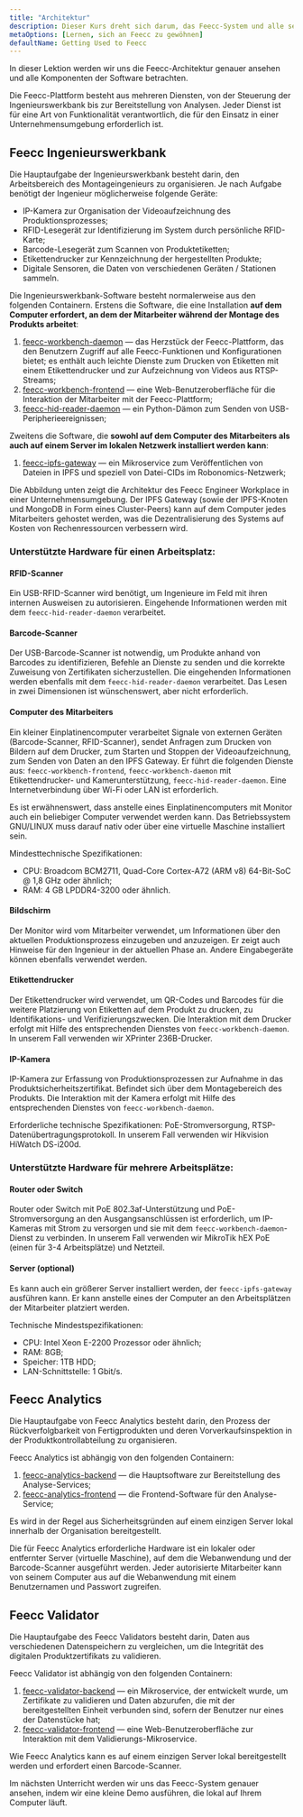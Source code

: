 ```yaml
---
title: "Architektur"
description: Dieser Kurs dreht sich darum, das Feecc-System und alle seine Komponenten kennenzulernen.
metaOptions: [Lernen, sich an Feecc zu gewöhnen]
defaultName: Getting Used to Feecc
---
```


<RoboAcademyText fWeight="500">
In dieser Lektion werden wir uns die Feecc-Architektur genauer ansehen und alle Komponenten der Software betrachten.
</RoboAcademyText>

Die Feecc-Plattform besteht aus mehreren Diensten, von der Steuerung der Ingenieurswerkbank bis zur Bereitstellung von Analysen. Jeder Dienst ist für eine Art von Funktionalität verantwortlich, die für den Einsatz in einer Unternehmensumgebung erforderlich ist.

## Feecc Ingenieurswerkbank

Die Hauptaufgabe der Ingenieurswerkbank besteht darin, den Arbeitsbereich des Montageingenieurs zu organisieren. Je nach Aufgabe benötigt der Ingenieur möglicherweise folgende Geräte:

- IP-Kamera zur Organisation der Videoaufzeichnung des Produktionsprozesses;
- RFID-Lesegerät zur Identifizierung im System durch persönliche RFID-Karte;
- Barcode-Lesegerät zum Scannen von Produktetiketten;
- Etikettendrucker zur Kennzeichnung der hergestellten Produkte;
- Digitale Sensoren, die Daten von verschiedenen Geräten / Stationen sammeln.

Die Ingenieurswerkbank-Software besteht normalerweise aus den folgenden Containern. Erstens die Software, die eine Installation **auf dem Computer erfordert, an dem der Mitarbeiter während der Montage des Produkts arbeitet**:

1. [feecc-workbench-daemon](https://github.com/Multi-Agent-io/feecc-workbench-daemon) — das Herzstück der Feecc-Plattform, das den Benutzern Zugriff auf alle Feecc-Funktionen und Konfigurationen bietet; es enthält auch leichte Dienste zum Drucken von Etiketten mit einem Etikettendrucker und zur Aufzeichnung von Videos aus RTSP-Streams;
2. [feecc-workbench-frontend](https://github.com/Multi-Agent-io/feecc-workbench-frontend) — eine Web-Benutzeroberfläche für die Interaktion der Mitarbeiter mit der Feecc-Plattform;
3. [feecc-hid-reader-daemon](https://github.com/Multi-Agent-io/feecc-hid-reader-daemon) — ein Python-Dämon zum Senden von USB-Peripherieereignissen;

Zweitens die Software, die **sowohl auf dem Computer des Mitarbeiters als auch auf einem Server im lokalen Netzwerk installiert werden kann**:

1. [feecc-ipfs-gateway](https://github.com/Multi-Agent-io/feecc-ipfs-gateway) — ein Mikroservice zum Veröffentlichen von Dateien in IPFS und speziell von Datei-CIDs im Robonomics-Netzwerk;

Die Abbildung unten zeigt die Architektur des Feecc Engineer Workplace in einer Unternehmensumgebung. Der IPFS Gateway (sowie der IPFS-Knoten und MongoDB in Form eines Cluster-Peers) kann auf dem Computer jedes Mitarbeiters gehostet werden, was die Dezentralisierung des Systems auf Kosten von Rechenressourcen verbessern wird.

<LessonImages src="feecc-course/feecc_global_hardware.png" alt="an architecture of Feecc"/>

### Unterstützte Hardware für einen Arbeitsplatz:

#### RFID-Scanner

Ein USB-RFID-Scanner wird benötigt, um Ingenieure im Feld mit ihren internen Ausweisen zu autorisieren. Eingehende Informationen werden mit dem `feecc-hid-reader-daemon` verarbeitet.

#### Barcode-Scanner

Der USB-Barcode-Scanner ist notwendig, um Produkte anhand von Barcodes zu identifizieren, Befehle an Dienste zu senden und die korrekte Zuweisung von Zertifikaten sicherzustellen. Die eingehenden Informationen werden ebenfalls mit dem `feecc-hid-reader-daemon` verarbeitet. Das Lesen in zwei Dimensionen ist wünschenswert, aber nicht erforderlich.

#### Computer des Mitarbeiters

Ein kleiner Einplatinencomputer verarbeitet Signale von externen Geräten (Barcode-Scanner, RFID-Scanner), sendet Anfragen zum Drucken von Bildern auf dem Drucker, zum Starten und Stoppen der Videoaufzeichnung, zum Senden von Daten an den IPFS Gateway. Er führt die folgenden Dienste aus: `feecc-workbench-frontend`, `feecc-workbench-daemon` mit Etikettendrucker- und Kamerunterstützung, `feecc-hid-reader-daemon`. Eine Internetverbindung über Wi-Fi oder LAN ist erforderlich.
    
Es ist erwähnenswert, dass anstelle eines Einplatinencomputers mit Monitor auch ein beliebiger Computer verwendet werden kann. Das Betriebssystem GNU/LINUX muss darauf nativ oder über eine virtuelle Maschine installiert sein.
    
Mindesttechnische Spezifikationen:
    
- CPU: Broadcom BCM2711, Quad-Core Cortex-A72 (ARM v8) 64-Bit-SoC @ 1,8 GHz oder ähnlich;
- RAM: 4 GB LPDDR4-3200 oder ähnlich.

#### Bildschirm

Der Monitor wird vom Mitarbeiter verwendet, um Informationen über den aktuellen Produktionsprozess einzugeben und anzuzeigen. Er zeigt auch Hinweise für den Ingenieur in der aktuellen Phase an. Andere Eingabegeräte können ebenfalls verwendet werden.

#### Etikettendrucker

Der Etikettendrucker wird verwendet, um QR-Codes und Barcodes für die weitere Platzierung von Etiketten auf dem Produkt zu drucken, zu Identifikations- und Verifizierungszwecken. Die Interaktion mit dem Drucker erfolgt mit Hilfe des entsprechenden Dienstes von `feecc-workbench-daemon`. In unserem Fall verwenden wir XPrinter 236B-Drucker.

#### IP-Kamera

IP-Kamera zur Erfassung von Produktionsprozessen zur Aufnahme in das Produktsicherheitszertifikat. Befindet sich über dem Montagebereich des Produkts. Die Interaktion mit der Kamera erfolgt mit Hilfe des entsprechenden Dienstes von `feecc-workbench-daemon`.

Erforderliche technische Spezifikationen: PoE-Stromversorgung, RTSP-Datenübertragungsprotokoll. In unserem Fall verwenden wir Hikvision HiWatch DS-i200d.

### Unterstützte Hardware für mehrere Arbeitsplätze:

#### Router oder Switch

Router oder Switch mit PoE 802.3af-Unterstützung und PoE-Stromversorgung an den Ausgangsanschlüssen ist erforderlich, um IP-Kameras mit Strom zu versorgen und sie mit dem `feecc-workbench-daemon`-Dienst zu verbinden. In unserem Fall verwenden wir MikroTik hEX PoE (einen für 3-4 Arbeitsplätze) und Netzteil.

#### Server (optional)

Es kann auch ein größerer Server installiert werden, der `feecc-ipfs-gateway` ausführen kann. Er kann anstelle eines der Computer an den Arbeitsplätzen der Mitarbeiter platziert werden. 

Technische Mindestspezifikationen:

- CPU: Intel Xeon E-2200 Prozessor oder ähnlich;
- RAM: 8GB;
- Speicher: 1TB HDD;
- LAN-Schnittstelle: 1 Gbit/s.

## Feecc Analytics

Die Hauptaufgabe von Feecc Analytics besteht darin, den Prozess der Rückverfolgbarkeit von Fertigprodukten und deren Vorverkaufsinspektion in der Produktkontrollabteilung zu organisieren.

Feecc Analytics ist abhängig von den folgenden Containern:

1. [feecc-analytics-backend](https://github.com/Multi-Agent-io/feecc-analytics-backend) — die Hauptsoftware zur Bereitstellung des Analyse-Services;
2. [feecc-analytics-frontend](https://github.com/Multi-Agent-io/feecc-analytics-frontend) — die Frontend-Software für den Analyse-Service;

Es wird in der Regel aus Sicherheitsgründen auf einem einzigen Server lokal innerhalb der Organisation bereitgestellt.

Die für Feecc Analytics erforderliche Hardware ist ein lokaler oder entfernter Server (virtuelle Maschine), auf dem die Webanwendung und der Barcode-Scanner ausgeführt werden. Jeder autorisierte Mitarbeiter kann von seinem Computer aus auf die Webanwendung mit einem Benutzernamen und Passwort zugreifen.

## Feecc Validator

Die Hauptaufgabe des Feecc Validators besteht darin, Daten aus verschiedenen Datenspeichern zu vergleichen, um die Integrität des digitalen Produktzertifikats zu validieren.

Feecc Validator ist abhängig von den folgenden Containern:

1. [feecc-validator-backend](https://github.com/Multi-Agent-io/feecc-validator-backend) — ein Mikroservice, der entwickelt wurde, um Zertifikate zu validieren und Daten abzurufen, die mit der bereitgestellten Einheit verbunden sind, sofern der Benutzer nur eines der Datenstücke hat;
2. [feecc-validator-frontend](https://github.com/Multi-Agent-io/feecc-validator-frontend) — eine Web-Benutzeroberfläche zur Interaktion mit dem Validierungs-Mikroservice.

Wie Feecc Analytics kann es auf einem einzigen Server lokal bereitgestellt werden und erfordert einen Barcode-Scanner.

<RoboAcademyText fWeight="500">
Im nächsten Unterricht werden wir uns das Feecc-System genauer ansehen, indem wir eine kleine Demo ausführen, die lokal auf Ihrem Computer läuft.
</RoboAcademyText>